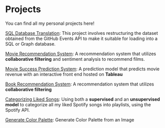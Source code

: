 # Projects
You can find all my personal projects here!

[SQL Database Translation](https://github.com/ayyboddu/DBMS_Project): This project involves restructuring the dataset obtained from the GitHub Events API to make it suitable for loading into a SQL or Graph database.

[Movie Recommendation System](https://github.com/ayyboddu/Movie-Recommender): A recommendation system that utilizes **collaborative filtering** and sentiment analysis to recommend films.

[Movie Success Prediction System](https://github.com/ayyboddu/Movie-Sucess-Prediction): A prediction model that predicts movie revenue with an interactive front end hosted on **Tableau**

[Book Recommendation System](https://github.com/ayyboddu/Book-Recommender): A recommendation system that utilizes **collaborative filtering**

[Categorizing Liked Songs](https://github.com/ayyboddu/Categorize-Music): Using both a **supervised** and an **unsupervised model** to categorize all my liked Spotify songs into playlists, using the Spotify API.

[Generate Color Palette](https://github.com/ayyboddu/Generate-Color-Palette): Generate Color Palette from an Image
